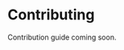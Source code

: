 <script setup>
  import DocsPageFeatures from '@/components/docs/DocsPageFeatures.vue'
</script>

# Contributing

Contribution guide coming soon.

<DocsPageFeatures />
